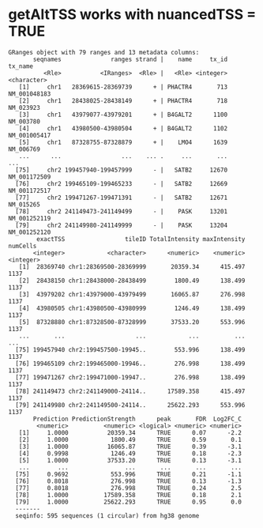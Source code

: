 # getAltTSS works with nuancedTSS = TRUE

    GRanges object with 79 ranges and 13 metadata columns:
           seqnames              ranges strand |    name     tx_id      tx_name
              <Rle>           <IRanges>  <Rle> |   <Rle> <integer>  <character>
       [1]     chr1   28369615-28369739      + | PHACTR4       713 NM_001048183
       [2]     chr1   28438025-28438149      + | PHACTR4       718    NM_023923
       [3]     chr1   43979077-43979201      + | B4GALT2      1100    NM_003780
       [4]     chr1   43980500-43980504      + | B4GALT2      1102 NM_001005417
       [5]     chr1   87328755-87328879      + |    LMO4      1639    NM_006769
       ...      ...                 ...    ... .     ...       ...          ...
      [75]     chr2 199457940-199457999      - |   SATB2     12670 NM_001172509
      [76]     chr2 199465109-199465233      - |   SATB2     12669 NM_001172517
      [77]     chr2 199471267-199471391      - |   SATB2     12671    NM_015265
      [78]     chr2 241149473-241149499      - |    PASK     13201 NM_001252119
      [79]     chr2 241149980-241149999      - |    PASK     13204 NM_001252120
            exactTSS                 tileID TotalIntensity maxIntensity  numCells
           <integer>            <character>      <numeric>    <numeric> <integer>
       [1]  28369740 chr1:28369500-28369999       20359.34      415.497      1137
       [2]  28438150 chr1:28438000-28438499        1800.49      138.499      1137
       [3]  43979202 chr1:43979000-43979499       16065.87      276.998      1137
       [4]  43980505 chr1:43980500-43980999        1246.49      138.499      1137
       [5]  87328880 chr1:87328500-87328999       37533.20      553.996      1137
       ...       ...                    ...            ...          ...       ...
      [75] 199457940 chr2:199457500-19945..        553.996      138.499      1137
      [76] 199465109 chr2:199465000-19946..        276.998      138.499      1137
      [77] 199471267 chr2:199471000-19947..        276.998      138.499      1137
      [78] 241149473 chr2:241149000-24114..      17589.358      415.497      1137
      [79] 241149980 chr2:241149500-24114..      25622.293      553.996      1137
           Prediction PredictionStrength      peak       FDR  Log2FC_C
            <numeric>          <numeric> <logical> <numeric> <numeric>
       [1]     1.0000           20359.34      TRUE      0.07      -2.2
       [2]     1.0000            1800.49      TRUE      0.59       0.1
       [3]     1.0000           16065.87      TRUE      0.39      -3.1
       [4]     0.9998            1246.49      TRUE      0.18      -2.3
       [5]     1.0000           37533.20      TRUE      0.13      -3.1
       ...        ...                ...       ...       ...       ...
      [75]     0.9692            553.996      TRUE      0.21      -1.1
      [76]     0.8018            276.998      TRUE      0.13      -1.3
      [77]     0.8018            276.998      TRUE      0.24       2.5
      [78]     1.0000          17589.358      TRUE      0.18       2.1
      [79]     1.0000          25622.293      TRUE      0.95       0.0
      -------
      seqinfo: 595 sequences (1 circular) from hg38 genome

